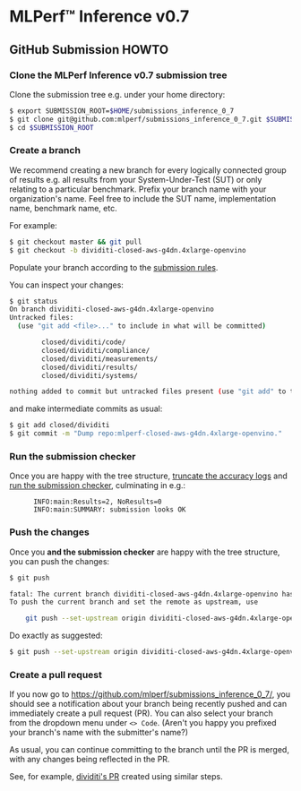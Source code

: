 # MLPerf™ Inference v0.7

## GitHub Submission HOWTO

### Clone the MLPerf Inference v0.7 submission tree

Clone the submission tree e.g. under your home directory:

```bash
$ export SUBMISSION_ROOT=$HOME/submissions_inference_0_7
$ git clone git@github.com:mlperf/submissions_inference_0_7.git $SUBMISSION_ROOT
$ cd $SUBMISSION_ROOT
```

### Create a branch

We recommend creating a new branch for every logically connected group of
results e.g. all results from your System-Under-Test (SUT) or only relating to
a particular benchmark. Prefix your branch name with your organization's name.
Feel free to include the SUT name, implementation name, benchmark name, etc.

For example:

```bash
$ git checkout master && git pull
$ git checkout -b dividiti-closed-aws-g4dn.4xlarge-openvino
```

Populate your branch according to the [submission rules](https://github.com/mlperf/policies/blob/master/submission_rules.adoc#directory-structure).

You can inspect your changes:

```bash
$ git status
On branch dividiti-closed-aws-g4dn.4xlarge-openvino
Untracked files:
  (use "git add <file>..." to include in what will be committed)

        closed/dividiti/code/
        closed/dividiti/compliance/
        closed/dividiti/measurements/
        closed/dividiti/results/
        closed/dividiti/systems/

nothing added to commit but untracked files present (use "git add" to track)
```

and make intermediate commits as usual:

```bash
$ git add closed/dividiti
$ git commit -m "Dump repo:mlperf-closed-aws-g4dn.4xlarge-openvino."
```

### Run the submission checker

Once you are happy with the tree structure, [truncate the accuracy logs](https://github.com/mlperf/inference/blob/master/tools/submission/truncate_accuracy_log.py) and [run the submission checker](https://github.com/mlperf/inference/blob/master/tools/submission/submission-checker.py), culminating in e.g.:

```
      INFO:main:Results=2, NoResults=0
      INFO:main:SUMMARY: submission looks OK
```

### Push the changes

Once you **and the submission checker** are happy with the tree structure, you can push the changes:

```bash
$ git push

fatal: The current branch dividiti-closed-aws-g4dn.4xlarge-openvino has no upstream branch.
To push the current branch and set the remote as upstream, use

    git push --set-upstream origin dividiti-closed-aws-g4dn.4xlarge-openvino
```

Do exactly as suggested:

```bash
$ git push --set-upstream origin dividiti-closed-aws-g4dn.4xlarge-openvino
```

### Create a pull request

If you now go to https://github.com/mlperf/submissions_inference_0_7/, you should see a notification
about your branch being recently pushed and can immediately create a pull request (PR).
You can also select your branch from the dropdown menu under `<> Code`. (Aren't you happy you prefixed your branch's name with the submitter's name?)

As usual, you can continue committing to the branch until the PR is merged, with any changes
being reflected in the PR.

See, for example, [dividiti's PR](https://github.com/mlperf/submissions_inference_0_7/pull/95)
created using similar steps.
